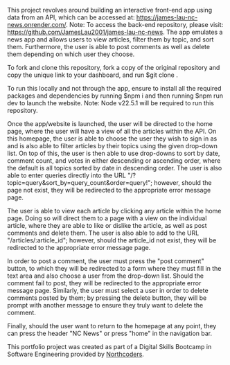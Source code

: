 This project revolves around building an interactive front-end app using data from an API, which can be accessed at: https://james-lau-nc-news.onrender.com/.
Note: To access the back-end repository, please visit: https://github.com/JamesLau2001/james-lau-nc-news.
The app emulates a news app and allows users to view articles, filter them by topic, and sort them. Furthermore, the user is able to post comments as well as delete them depending on which user they choose.

To fork and clone this repository, fork a copy of the original repository and copy the unique link to your dashboard, and run $git clone <link>.

To run this locally and not through the app, ensure to install all the required packages and dependencies by running $npm i and then running $npm run dev to launch the website. Note: Node v22.5.1 will be required to run this repository.

Once the app/website is launched, the user will be directed to the home page, where the user will have a view of all the articles within the API. On this homepage, the user is able to choose the user they wish to sign in as and is also able to filter articles by their topics using the given drop-down list. On top of this, the user is then able to use drop-downs to sort by date, comment count, and votes in either descending or ascending order, where the default is all topics sorted by date in descending order.
The user is also able to enter queries directly into the URL "/?topic=query&sort_by=query_count&order=query!"; however, should the page not exist, they will be redirected to the appropriate error message page.

The user is able to view each article by clicking any article within the home page. Doing so will direct them to a page with a view on the individual article, where they are able to like or dislike the article, as well as post comments and delete them.
The user is also able to add to the URL "/articles/:article_id"; however, should the article_id not exist, they will be redirected to the appropriate error message page.

In order to post a comment, the user must press the "post comment" button, to which they will be redirected to a form where they must fill in the text area and also choose a user from the drop-down list. Should the comment fail to post, they will be redirected to the appropriate error message page. Similarly, the user must select a user in order to delete comments posted by them; by pressing the delete button, they will be prompt with another message to ensure they truly want to delete the comment.

Finally, should the user want to return to the homepage at any point, they can press the header "NC News" or press "home" in the navigation bar.

This portfolio project was created as part of a Digital Skills Bootcamp in Software Engineering provided by [Northcoders](https://northcoders.com/).
